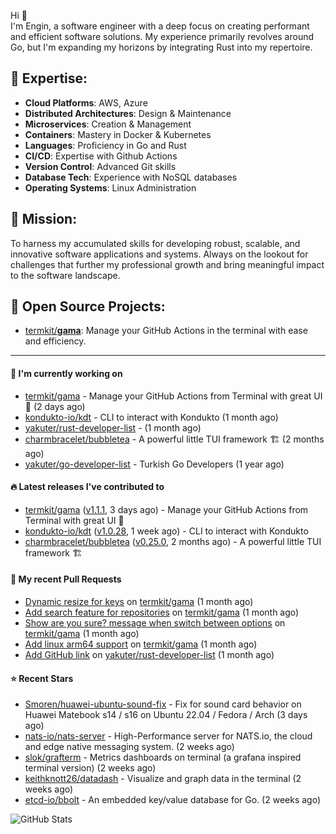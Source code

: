 Hi 👋\
I'm Engin, a software engineer with a deep focus on creating performant and efficient software solutions. My experience primarily revolves around Go, but I'm expanding my horizons by integrating Rust into my repertoire.

## 📌 Expertise:

- **Cloud Platforms**: AWS, Azure
- **Distributed Architectures**: Design & Maintenance
- **Microservices**: Creation & Management
- **Containers**: Mastery in Docker & Kubernetes
- **Languages**: Proficiency in Go and Rust
- **CI/CD**: Expertise with Github Actions
- **Version Control**: Advanced Git skills
- **Database Tech**: Experience with NoSQL databases
- **Operating Systems**: Linux Administration

## 🎯 Mission:

To harness my accumulated skills for developing robust, scalable, and innovative software applications and systems. Always on the lookout for challenges that further my professional growth and bring meaningful impact to the software landscape.

## 🧪 Open Source Projects:

- [termkit/**gama**](https://github.com/termkit/gama): Manage your GitHub Actions in the terminal with ease and efficiency.

---

#### 🚧 I'm currently working on

- [termkit/gama](https://github.com/termkit/gama) - Manage your GitHub Actions from Terminal with great UI 🧪 (2 days ago)
- [kondukto-io/kdt](https://github.com/kondukto-io/kdt) - CLI to interact with Kondukto (1 month ago)
- [yakuter/rust-developer-list](https://github.com/yakuter/rust-developer-list) -  (1 month ago)
- [charmbracelet/bubbletea](https://github.com/charmbracelet/bubbletea) - A powerful little TUI framework 🏗 (2 months ago)
- [yakuter/go-developer-list](https://github.com/yakuter/go-developer-list) - Turkish Go Developers (1 year ago)

#### 🔥 Latest releases I've contributed to

- [termkit/gama](https://github.com/termkit/gama) ([v1.1.1](https://github.com/termkit/gama/releases/tag/v1.1.1), 3 days ago) - Manage your GitHub Actions from Terminal with great UI 🧪
- [kondukto-io/kdt](https://github.com/kondukto-io/kdt) ([v1.0.28](https://github.com/kondukto-io/kdt/releases/tag/v1.0.28), 1 week ago) - CLI to interact with Kondukto
- [charmbracelet/bubbletea](https://github.com/charmbracelet/bubbletea) ([v0.25.0](https://github.com/charmbracelet/bubbletea/releases/tag/v0.25.0), 2 months ago) - A powerful little TUI framework 🏗

#### 🔀 My recent Pull Requests

- [Dynamic resize for keys](https://github.com/termkit/gama/pull/37) on [termkit/gama](https://github.com/termkit/gama) (1 month ago)
- [Add search feature for repositories](https://github.com/termkit/gama/pull/36) on [termkit/gama](https://github.com/termkit/gama) (1 month ago)
- [Show are you sure? message when switch between options](https://github.com/termkit/gama/pull/34) on [termkit/gama](https://github.com/termkit/gama) (1 month ago)
- [Add linux arm64 support](https://github.com/termkit/gama/pull/29) on [termkit/gama](https://github.com/termkit/gama) (1 month ago)
- [Add GitHub link](https://github.com/yakuter/rust-developer-list/pull/4) on [yakuter/rust-developer-list](https://github.com/yakuter/rust-developer-list) (1 month ago)

#### ⭐ Recent Stars

- [Smoren/huawei-ubuntu-sound-fix](https://github.com/Smoren/huawei-ubuntu-sound-fix) - Fix for sound card behavior on Huawei Matebook s14 / s16 on Ubuntu 22.04 / Fedora / Arch (3 days ago)
- [nats-io/nats-server](https://github.com/nats-io/nats-server) - High-Performance server for NATS.io, the cloud and edge native messaging system. (2 weeks ago)
- [slok/grafterm](https://github.com/slok/grafterm) - Metrics dashboards on terminal (a grafana inspired terminal version) (2 weeks ago)
- [keithknott26/datadash](https://github.com/keithknott26/datadash) - Visualize and graph data in the terminal (2 weeks ago)
- [etcd-io/bbolt](https://github.com/etcd-io/bbolt) - An embedded key/value database for Go. (2 weeks ago)

![GitHub Stats](http://github-profile-summary-cards.vercel.app/api/cards/profile-details?username=canack&theme=gotham)
